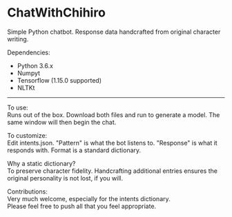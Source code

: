# ChatWithChihiro<br>
Simple Python chatbot. Response data handcrafted from original character writing.<br>

Dependencies:<br>
- Python 3.6.x<br>
- Numpyt<br>
- Tensorflow (1.15.0 supported)<br>
- NLTKt<br>

----
To use:<br>
Runs out of the box. Download both files and run to generate a model. The same window will then begin the chat.<br>

To customize:<br>
Edit intents.json. "Pattern" is what the bot listens to. "Response" is what it responds with. Format is a standard dictionary.<br>

Why a static dictionary?<br>
To preserve character fidelity. Handcrafting additional entries ensures the original personality is not lost, if you will.<br>

Contributions:<br>
Very much welcome, especially for the intents dictionary.<br>
Please feel free to push all that you feel appropriate.<br>
